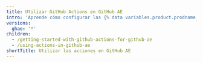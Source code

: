```yaml
---
title: Utilizar GitHub Actions en GitHub AE
intro: 'Aprende cómo configurar las {% data variables.product.prodname_actions %} en {% data variables.product.prodname_ghe_managed %}.'
versions:
  ghae: '*'
children:
  - /getting-started-with-github-actions-for-github-ae
  - /using-actions-in-github-ae
shortTitle: Utilizar las acciones en GitHub AE
---
```


